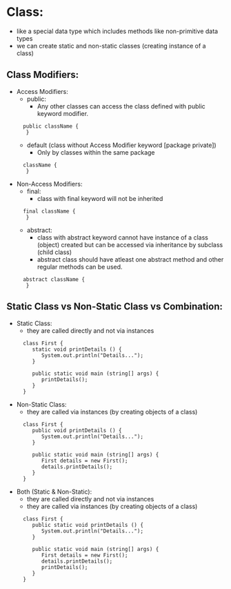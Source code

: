 # Class:
- like a special data type which includes methods like non-primitive data types
- we can create static and non-static classes (creating instance of a class)

## Class Modifiers:
- Access Modifiers:
  - public:
    - Any other classes can access the class defined with public keyword modifier.
  ```
    public className {
     }
  ```
  - default (class without Access Modifier keyword [package private])
    - Only by classes within the same package
  ```
    className {
     }
  ```
- Non-Access Modifiers:
  - final:
    - class with final keyword will not be inherited
  ```
    final className {
     }
  ```
  - abstract:
    - class with abstract keyword cannot have instance of a class (object) created but can be accessed via inheritance by subclass (child class)
    - abstract class should have atleast one abstract method and other regular methods can be used. 
  ```
    abstract className {
     }
  ```

## Static Class vs Non-Static Class vs Combination:
- Static Class:
  - they are called directly and not via instances
  ```
    class First {
       static void printDetails () {
          System.out.println("Details...");
       }
  
       public static void main (string[] args) {
          printDetails();
       }
    }
  ```
- Non-Static Class:
  - they are called via instances (by creating objects of a class)
  ```
    class First {
       public void printDetails () {
          System.out.println("Details...");
       }
  
       public static void main (string[] args) {
          First details = new First();
          details.printDetails();
       }
    }
  ```
- Both (Static & Non-Static):
  - they are called directly and not via instances
  - they are called via instances (by creating objects of a class)
  ```
    class First {
       public static void printDetails () {
          System.out.println("Details...");
       }
  
       public static void main (string[] args) {
          First details = new First();
          details.printDetails();
          printDetails();
       }
    }
  ```